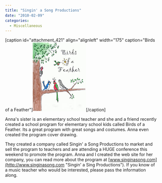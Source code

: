 ```yaml
---
title: "Singin' a Song Productions"
date: "2010-02-09"
categories: 
  - Miscellaneous
---
```


\[caption id="attachment\_421" align="alignleft" width="175" caption="Birds of a Feather"\][![](images/bof_cover_175.jpg "Birds of a Feather")](http://www.thewargos.com/wp-content/uploads/2010/02/bof_cover_175.jpg)\[/caption\]

Anna's sister is an elementary school teacher and she and a friend recently created a school program for elementary school kids called Birds of a Feather. Its a great program with great songs and costumes. Anna even created the program cover drawing.

They created a company called Singin' a Song Productions to market and sell the program to teachers and are attending a HUGE conference this weekend to promote the program. Anna and I created the web site for her company, you can read more about the program at [www.singinasong.com](http://www.singinasong.com "Singin' a Sing Productions"). If you know of a music teacher who would be interested, please pass the information along.

